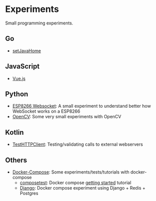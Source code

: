 Experiments
===========
Small programming experiments.


Go
--
* [setJavaHome](setJavaHome/setJavaHome.go)

JavaScript
----------
* [Vue.js](https://belimawr.github.io/experiments/Vue.js/)

Python
------
* [ESP8266 Websocket](ESP8266_WebSocket): A small experiment to understand better how WebSocket works on a ESP8266
* [OpenCV](OpenCV-Python): Some very small experiments with OpenCV

Kotlin
-----------
* [TestHTTPClient](TestHTTPClient): Testing/validating calls to external webservers

Others
------
* [Docker-Compose](docker-compose): Some experiments/tests/tutorials with docker-compose
  * [composetest](docker-compose/composetest): Docker compose [getting started](https://docs.docker.com/compose/gettingstarted/) tutorial
  * [Django](docker-compose/Django): Docker compose experiment using Django + Redis + Postgres
